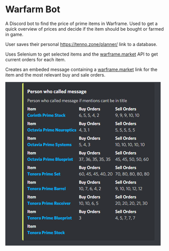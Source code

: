 # Warfarm Bot

A Discord bot to find the price of prime items in Warframe. Used to get a quick overview of prices and decide if the item should be bought or farmed in game.

User saves their personal https://tenno.zone/planner/ link to a database.

Uses Selenium to get selected items and the [warframe.market](https://warframe.market/) API to get current orders for each item.

Creates an embeded message containing a [warframe.market](https://warframe.market/) link for the item and the most relevant buy and sale orders.

![Example Image](https://raw.githubusercontent.com/stephentreacy/warfarm_bot/main/images/warfarm_bot_example.PNG)
